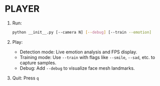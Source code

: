 # PLAYER

1. Run:
   ```bash
   python __init__.py [--camera N] [--debug] [--train --emotion]
   ```

2. Play:
   - Detection mode: Live emotion analysis and FPS display.
   - Training mode: Use `--train` with flags like `--smile`, `--sad`, etc. to capture samples.
   - Debug: Add `--debug` to visualize face mesh landmarks.

3. Quit: Press `q` 